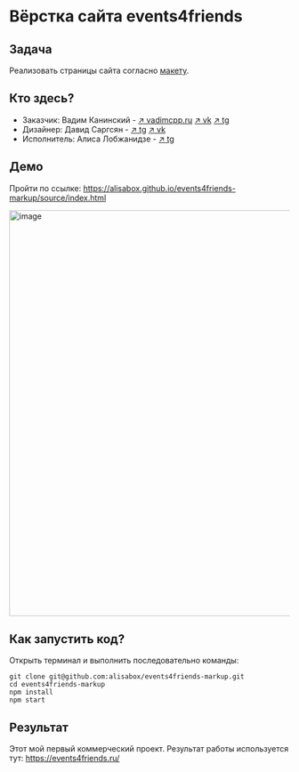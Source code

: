 # Вёрстка сайта events4friends

## Задача

Реализовать страницы сайта согласно [макету](https://www.figma.com/file/kq29MDZV6JcVGBfIqkIaZr/events4friends-(Copy)?node-id=12%3A2&t=ZIv7tDuROeDaJP1y-1).

##  Кто здесь?

* Заказчик: Вадим Канинский - [↗️ vadimcpp.ru](https://vadimcpp.ru/) [↗️ vk](https://vk.com/vadimcpp) [↗️ tg](https://t.me/vadimcpp)
* Дизайнер: Давид Саргсян - [↗️ tg](https://t.me/d_sargs) [↗️ vk](https://vk.com/d.sargs)
* Исполнитель:  Алиса Лобжанидзе - [↗️ tg](https://t.me/alisabox)

## Демо

Пройти по ссылке: https://alisabox.github.io/events4friends-markup/source/index.html

<img width="730" alt="image" src="https://user-images.githubusercontent.com/77010822/128285716-5c61772a-682a-4984-a877-6b9437cbd9d4.png">

## Как запустить код?

Открыть терминал и выполнить последовательно команды:

```
git clone git@github.com:alisabox/events4friends-markup.git
cd events4friends-markup
npm install
npm start
```

## Результат

Этот мой первый коммерческий проект. Результат работы используется тут: https://events4friends.ru/
